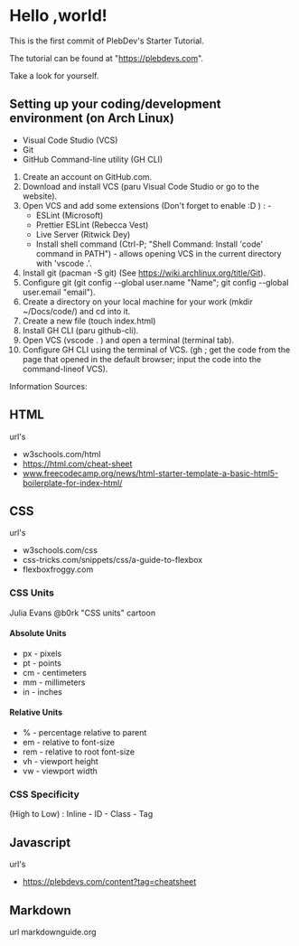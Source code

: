 # Hello ,world!

This is the first commit of PlebDev's Starter Tutorial.

The tutorial can be found at "https://plebdevs.com".

Take a look for yourself.

## Setting up your coding/development environment (on Arch Linux)
* Visual Code Studio (VCS)
* Git
* GitHub Command-line utility (GH CLI)
1. Create an account on GitHub.com.
2. Download and install VCS (paru Visual Code Studio or go to the website).
3. Open VCS and add some extensions (Don't forget to enable :D ) : -
   - ESLint (Microsoft)
   - Prettier ESLint (Rebecca Vest)
   - Live Server (Ritwick Dey)
   - Install shell command (Ctrl-P; "Shell Command: Install 'code' command in PATH")  - allows opening VCS in the current directory with 'vscode .'.
4. Install git (pacman -S git) (See https://wiki.archlinux.org/title/Git).
5. Configure git (git config --global user.name "Name"; git config --global user.email "email").
6. Create a directory on your local machine for your work (mkdir ~/Docs/code/) and cd into it.
7. Create a new file (touch index.html)
8. Install GH CLI (paru github-cli).
9. Open VCS (vscode . ) and open a terminal (terminal tab).
10. Configure GH CLI using the terminal of VCS. (gh ; get the code from the page that opened in the default browser; input the code into the command-lineof VCS).

Information Sources:
## HTML
url's
* w3schools.com/html
* https://html.com/cheat-sheet
* www.freecodecamp.org/news/html-starter-template-a-basic-html5-boilerplate-for-index-html/

## CSS
url's
* w3schools.com/css
* css-tricks.com/snippets/css/a-guide-to-flexbox
* flexboxfroggy.com
### CSS Units
Julia Evans @b0rk "CSS units" cartoon
#### Absolute Units
* px - pixels
* pt - points
* cm - centimeters
* mm - millimeters
* in - inches
#### Relative Units
* % - percentage relative to parent
* em - relative to font-size
* rem - relative to root font-size
* vh - viewport height
* vw - viewport width
### CSS Specificity
 (High to Low) : Inline - ID - Class - Tag

## Javascript
url's
* https://plebdevs.com/content?tag=cheatsheet

## Markdown
url markdownguide.org
